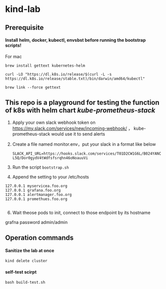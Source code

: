 # kind-lab

## Prerequisite

#### Install helm, docker, kubectl, envsbst before running the bootstrap scripts!

For mac
```
brew install gettext kubernetes-helm

curl -LO "https://dl.k8s.io/release/$(curl -L -s https://dl.k8s.io/release/stable.txt)/bin/darwin/amd64/kubectl"

brew link --force gettext

```



## This repo is a playground for testing the function of k8s with helm chart  *_kube-prometheus-stack_*

1. Apply your own slack webhook token on https://my.slack.com/services/new/incoming-webhook/ ， kube-prometheus-stack would use it to send alerts 
2. Create a file named monitor.env，put your slack in a format like below

   `SLACK_API_URL=https://hooks.slack.com/services/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oauuVi `

3. Run the script `bootstrap.sh`
4. Append the setting to your /etc/hosts
```
127.0.0.1 myservicea.foo.org
127.0.0.1 grafana.foo.org
127.0.0.1 alertmanager.foo.org
127.0.0.1 promethues.foo.org


```
6. Wait theose pods to init, connect to those endpoint by its hostname

grafna password admin/admin



## Operation commands

#### Sanitize the lab at once
`kind delete cluster`


#### self-test scirpt
`bash build-test.sh`

